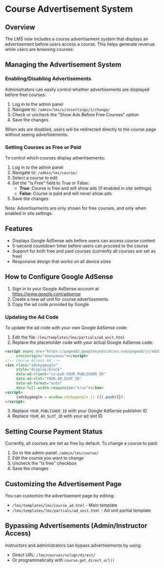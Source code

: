 # Course Advertisement System

## Overview

The LMS now includes a course advertisement system that displays an advertisement before users access a course. This helps generate revenue while users are browsing courses.

## Managing the Advertisement System

### Enabling/Disabling Advertisements

Administrators can easily control whether advertisements are displayed before free courses:

1. Log in to the admin panel
2. Navigate to: `/admin/lms/sitesettings/1/change/`
3. Check or uncheck the "Show Ads Before Free Courses" option
4. Save the changes

When ads are disabled, users will be redirected directly to the course page without seeing advertisements.

### Setting Courses as Free or Paid

To control which courses display advertisements:

1. Log in to the admin panel
2. Navigate to: `/admin/lms/course/`
3. Select a course to edit
4. Set the "Is Free" field to True or False:
   - **True**: Course is free and will show ads (if enabled in site settings)
   - **False**: Course is paid and will never show ads
5. Save the changes

Note: Advertisements are only shown for free courses, and only when enabled in site settings.

## Features

- Displays Google AdSense ads before users can access course content
- 5-second countdown timer before users can proceed to the course
- Support for both free and paid courses (currently all courses are set as free)
- Responsive design that works on all device sizes

## How to Configure Google AdSense

1. Sign in to your Google AdSense account at https://www.google.com/adsense
2. Create a new ad unit for course advertisements
3. Copy the ad code provided by Google

### Updating the Ad Code

To update the ad code with your own Google AdSense code:

1. Edit the file: `/lms/templates/lms/partials/ad_unit.html`
2. Replace the placeholder code with your actual Google AdSense code:

```html
<script async src="https://pagead2.googlesyndication.com/pagead/js/adsbygoogle.js?client=ca-pub-YOUR_PUBLISHER_ID"
     crossorigin="anonymous"></script>
<!-- Course Access Ad -->
<ins class="adsbygoogle"
     style="display:block"
     data-ad-client="ca-pub-YOUR_PUBLISHER_ID"
     data-ad-slot="YOUR_AD_SLOT_ID"
     data-ad-format="auto"
     data-full-width-responsive="true"></ins>
<script>
     (adsbygoogle = window.adsbygoogle || []).push({});
</script>
```

3. Replace `YOUR_PUBLISHER_ID` with your Google AdSense publisher ID
4. Replace `YOUR_AD_SLOT_ID` with your ad slot ID

## Setting Course Payment Status

Currently, all courses are set as free by default. To change a course to paid:

1. Go to the admin panel: `/admin/lms/course/`
2. Edit the course you want to change
3. Uncheck the "Is free" checkbox
4. Save the changes

## Customizing the Advertisement Page

You can customize the advertisement page by editing:
- `/lms/templates/lms/course_ad.html` - Main template
- `/lms/templates/lms/partials/ad_unit.html` - Ad unit partial template

## Bypassing Advertisements (Admin/Instructor Access)

Instructors and administrators can bypass advertisements by using:
- Direct URL: `/lms/courses/<slug>/direct/`
- Or programmatically with `course.get_direct_url()`

